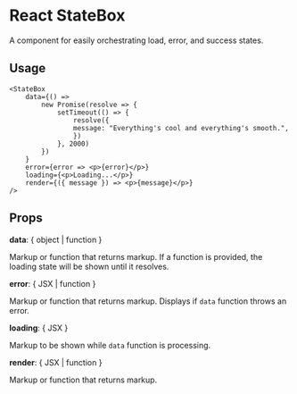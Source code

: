 # React StateBox

A component for easily orchestrating load, error, and success states.

## Usage

```
<StateBox
    data={() =>
        new Promise(resolve => {
            setTimeout(() => {
                resolve({
                message: "Everything's cool and everything's smooth.",
                })
            }, 2000)
        })
    }
    error={error => <p>{error}</p>}
    loading={<p>Loading...</p>}
    render={({ message }) => <p>{message}</p>}
/>
```

## Props

**data**: { object | function }

Markup or function that returns markup. If a function is provided, the loading state will be shown until it resolves.

**error**: { JSX | function }

Markup or function that returns markup. Displays if `data` function throws an error.

**loading**: { JSX }

Markup to be shown while `data` function is processing.

**render**: { JSX | function }

Markup or function that returns markup.
